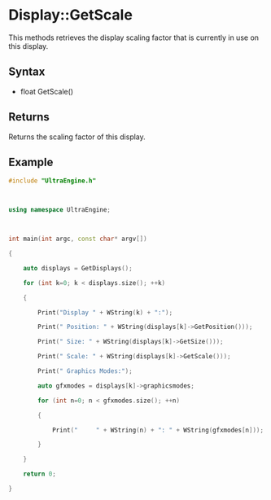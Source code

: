 # Display::GetScale #
This methods retrieves the display scaling factor that is currently in use on this display.

## Syntax ##
- float GetScale()

## Returns ##
Returns the scaling factor of this display.

## Example ##
```c++
#include "UltraEngine.h"



using namespace UltraEngine;



int main(int argc, const char* argv[])

{

    auto displays = GetDisplays();

    for (int k=0; k < displays.size(); ++k)

    {

        Print("Display " + WString(k) + ":");

        Print(" Position: " + WString(displays[k]->GetPosition()));

        Print(" Size: " + WString(displays[k]->GetSize()));

        Print(" Scale: " + WString(displays[k]->GetScale()));

        Print(" Graphics Modes:");

        auto gfxmodes = displays[k]->graphicsmodes;

        for (int n=0; n < gfxmodes.size(); ++n)

        {

            Print("     " + WString(n) + ": " + WString(gfxmodes[n]));

        }

    }

    return 0;

}
```
